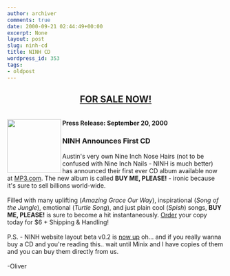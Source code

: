 ```yaml
---
author: archiver
comments: true
date: 2000-09-21 02:44:49+00:00
excerpt: None
layout: post
slug: ninh-cd
title: NINH CD
wordpress_id: 353
tags:
- oldpost
---
```


<center><h2><a href="http://artists.mp3s.com/artists/cds/70/70021_qb0.html" target="_blank">FOR SALE NOW!</a></h2></center><br /><img src="http://www.oliverweb.com/stuff/ninhcover.gif" width=125 height=124 align=left border=0><b>Press Release: September 20, 2000</b><br /><h3>NINH Announces First CD</h3>Austin's very own Nine Inch Nose Hairs (not to be confused with Nine Inch Nails - NINH is much better) has announced their first ever CD album available now at <a href="http://artists.mp3s.com/artists/cds/70/70021_qb0.html" target="_blank">MP3.com</a>.  The new album is called <b>BUY ME, PLEASE!</b> - ironic because it's sure to sell billions world-wide.<br /><br />Filled with many uplifting (<i>Amazing Grace Our Way</i>), inspirational (<i>Song of the Jungle</i>), emotional (<i>Turtle Song</i>), and just plain cool (<i>Spish</i>) songs, <b>BUY ME, PLEASE!</b> is sure to become a hit instantaneously. <a href="http://artists.mp3s.com/artists/cds/70/70021_qb0.html" target="_blank">Order</a> your copy today for $6 + Shipping & Handling!<br /><br />P.S. - NINH website layout beta v0.2 is <a href="http://www.oliverweb.com/ninh">now up</a> oh... and if you really wanna buy a CD and you're reading this.. wait until Minix and I have copies of them and you can buy them directly from us.<br /><br />-Oliver